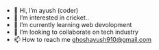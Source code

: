 - 👋 Hi, I’m ayush (coder)
- 👀 I’m interested in cricket..
- 🌱 I’m currently learning web devolopment
- 💞️ I’m looking to collaborate on tech industry
- 📫 How to reach me ghoshayush910@gmail.com

<!---
ayushghosh-123/ayushghosh-123 is a ✨ special ✨ repository because its `README.md` (this file) appears on your GitHub profile.
You can click the Preview link to take a look at your changes.
--->
